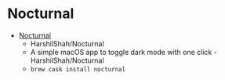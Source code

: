 # Nocturnal
- [Nocturnal](https://github.com/HarshilShah/Nocturnal)
  -  HarshilShah/Nocturnal
  - A simple macOS app to toggle dark mode with one click - HarshilShah/Nocturnal
  - `brew cask install nocturnal`
